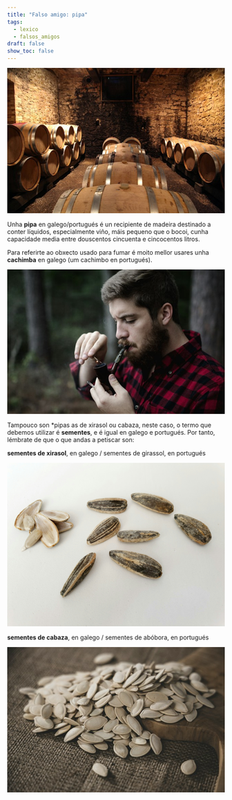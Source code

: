 ```yaml
---
title: "Falso amigo: pipa"
tags:
  - lexico
  - falsos_amigos
draft: false
show_toc: false
---
```

![](/img/pipas_de_vinho.jpg)

Unha **pipa** en galego/portugués é un recipiente de madeira destinado a conter líquidos, especialmente viño, máis pequeno que o bocoi, cunha capacidade media entre douscentos cincuenta e cincocentos litros.

Para referirte ao obxecto usado para fumar é moito mellor usares unha **cachimba** en galego (um cachimbo en portugués).

![](/img/cachimbo.jpg)

Tampouco son *pipas as de xirasol ou cabaza, neste caso, o termo que debemos utilizar é **sementes**, e é igual en galego e portugués. Por tanto, lémbrate de que o que andas a petiscar son: 

**sementes de xirasol**, en galego / sementes de girassol, en portugués

![](/img/sementes_de_girassol.jpg)

**sementes de cabaza**, en galego / sementes de abóbora, en portugués

![](/img/sementes_de_cabaza.jpg)